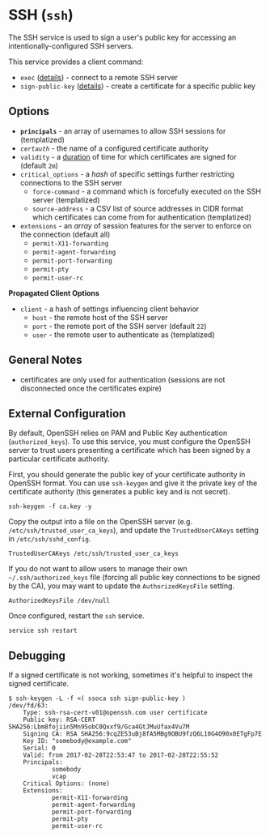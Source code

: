 # SSH (`ssh`)

The SSH service is used to sign a user's public key for accessing an intentionally-configured SSH servers.

This service provides a client command:

* `exec` ([details](exec-cmd)) - connect to a remote SSH server
* `sign-public-key` ([details](sign-public-key-cmd)) - create a certificate for a specific public key


## Options

* **`principals`** - an array of usernames to allow SSH sessions for (templatized)
* *`certauth`* - the name of a configured certificate authority
* `validity` - a [duration](https://golang.org/pkg/time/#ParseDuration) of time for which certificates are signed for (default `2m`)
* `critical_options` - a *hash* of specific settings further restricting connections to the SSH server
  * `force-command` - a command which is forcefully executed on the SSH server (templatized)
  * `source-address` - a CSV list of source addresses in CIDR format which certificates can come from for authentication (templatized)
* `extensions` - an *array* of session features for the server to enforce on the connection (default all)
  * `permit-X11-forwarding`
  * `permit-agent-forwarding`
  * `permit-port-forwarding`
  * `permit-pty`
  * `permit-user-rc`

**Propagated Client Options**

* `client` - a hash of settings influencing client behavior
  * `host` - the remote host of the SSH server
  * `port` - the remote port of the SSH server (default `22`)
  * `user` - the remote user to authenticate as (templatized)


## General Notes

* certificates are only used for authentication (sessions are not disconnected once the certificates expire)


## External Configuration

By default, OpenSSH relies on PAM and Public Key authentication (`authorized_keys`). To use this service, you must configure the OpenSSH server to trust users presenting a certificate which has been signed by a particular certificate authority.

First, you should generate the public key of your certificate authority in OpenSSH format. You can use `ssh-keygen` and give it the private key of the certificate authority (this generates a public key and is not secret).

    ssh-keygen -f ca.key -y

Copy the output into a file on the OpenSSH server (e.g. `/etc/ssh/trusted_user_ca_keys`), and update the `TrustedUserCAKeys` setting in `/etc/ssh/sshd_config`.

    TrustedUserCAKeys /etc/ssh/trusted_user_ca_keys

If you do not want to allow users to manage their own `~/.ssh/authorized_keys` file (forcing all public key connections to be signed by the CA), you may want to update the `AuthorizedKeysFile` setting.

    AuthorizedKeysFile /dev/null

Once configured, restart the `ssh` service.

    service ssh restart


## Debugging

If a signed certificate is not working, sometimes it's helpful to inspect the signed certificate.

    $ ssh-keygen -L -f <( ssoca ssh sign-public-key )
    /dev/fd/63:
        Type: ssh-rsa-cert-v01@openssh.com user certificate
        Public key: RSA-CERT SHA256:Lbm8fojiin5Mn95obC0Qxxf9/Gca4GtJMuUfax4Vu7M
        Signing CA: RSA SHA256:9cqZE53uBj8fA5MBg9OBU9fzQ6L10G4O90x0ETgFp7E
        Key ID: "somebody@example.com"
        Serial: 0
        Valid: from 2017-02-28T22:53:47 to 2017-02-28T22:55:52
        Principals:
                somebody
                vcap
        Critical Options: (none)
        Extensions:
                permit-X11-forwarding
                permit-agent-forwarding
                permit-port-forwarding
                permit-pty
                permit-user-rc
